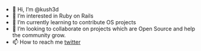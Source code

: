 - 👋 Hi, I’m @kush3d
- 👀 I’m interested in Ruby on Rails
- 🌱 I’m currently learning to contribute OS projects
- 💞️ I’m looking to collaborate on projects which are Open Source and help the community grow.
- 📫 How to reach me [twitter](https://twitter.com/KushalMistry13)

<!---
kush3d/kush3d is a ✨ special ✨ repository because its `README.md` (this file) appears on your GitHub profile.
You can click the Preview link to take a look at your changes.
--->
